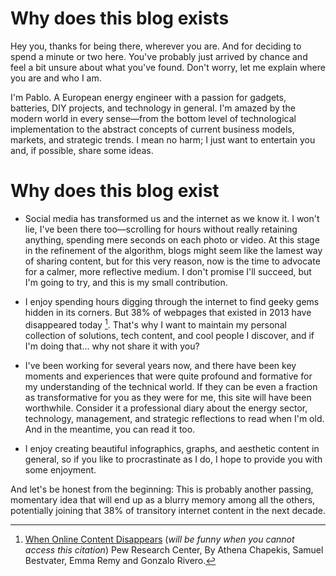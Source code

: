 # Why does this blog exists

Hey you, thanks for being there, wherever you are. And for deciding to spend a minute or two here. You've probably just arrived by chance and feel a bit unsure about what you've found. Don't worry, let me explain where you are and who I am.

I'm Pablo. A European energy engineer with a passion for gadgets, batteries, DIY projects, and technology in general. I'm amazed by the modern world in every sense—from the bottom level of technological implementation to the abstract concepts of current business models, markets, and strategic trends. I mean no harm; I just want to entertain you and, if possible, share some ideas.

# Why does this blog exist

- Social media has transformed us and the internet as we know it. I won't lie, I've been there too—scrolling for hours without really retaining anything, spending mere seconds on each photo or video. At this stage in the refinement of the algorithm, blogs might seem like the lamest way of sharing content, but for this very reason, now is the time to advocate for a calmer, more reflective medium. I don't promise I'll succeed, but I'm going to try, and this is my small contribution.

- I enjoy spending hours digging through the internet to find geeky gems hidden in its corners. But 38% of webpages that existed in 2013 have disappeared today [^1]. That's why I want to maintain my personal collection of solutions, tech content, and cool people I discover, and if I'm doing that... why not share it with you?

- I've been working for several years now, and there have been key moments and experiences that were quite profound and formative for my understanding of the technical world. If they can be even a fraction as transformative for you as they were for me, this site will have been worthwhile. Consider it a professional diary about the energy sector, technology, management, and strategic reflections to read when I'm old. And in the meantime, you can read it too.

- I enjoy creating beautiful infographics, graphs, and aesthetic content in general, so if you like to procrastinate as I do, I hope to provide you with some enjoyment.

And let's be honest from the beginning: This is probably another passing, momentary idea that will end up as a blurry memory among all the others, potentially joining that 38% of transitory internet content in the next decade.


[^1]: [When Online Content Disappears](https://www.pewresearch.org/data-labs/2024/05/17/when-online-content-disappears/) (_will be funny when you cannot access this citation_) Pew Research Center, By Athena Chapekis, Samuel Bestvater, Emma Remy and Gonzalo Rivero.
